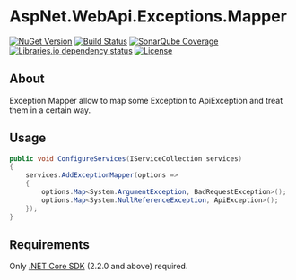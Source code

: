 # AspNet.WebApi.Exceptions.Mapper

[![NuGet Version](https://img.shields.io/nuget/v/AspNet.WebApi.Exceptions.Mapper.svg?style=flat)](https://www.nuget.org/packages?q=AspNet.WebApi.Exceptions.Mapper)
[![Build Status](https://img.shields.io/appveyor/tests/LeonidEfremov/aspnet-webapi-exceptions-mapper.svg?style=flat)](https://ci.appveyor.com/project/LeonidEfremov/aspnet-webapi-exceptions-mapper/)
[![SonarQube Coverage](https://img.shields.io/sonar/http/sonarcloud.io/AspNet.WebApi.Exceptions.Mapper/coverage.svg?style=flat)](https://sonarcloud.io/dashboard?id=AspNet.WebApi.Exceptions.Mapper)
[![Libraries.io dependency status](https://img.shields.io/librariesio/github/LeonidEfremov/aspnet.webapi.exceptions.mapper.svg)](https://libraries.io/github/LeonidEfremov/aspnet.webapi.exceptions.mapper)
[![License](https://img.shields.io/github/license/LeonidEfremov/AspNet.WebApi.Exceptions.Mapper.svg?style=flat)](https://github.com/LeonidEfremov/aspnet.webapi.exceptions/blob/master/license.md)

## About

Exception Mapper allow to map some Exception to ApiException and treat them in a certain way.

## Usage

``` csharp
public void ConfigureServices(IServiceCollection services)
{
    services.AddExceptionMapper(options =>
    {
        options.Map<System.ArgumentException, BadRequestException>();
        options.Map<System.NullReferenceException, ApiException>();
    });
}
```

## Requirements

Only [.NET Core SDK](http://dot.net/) (2.2.0 and above) required.
